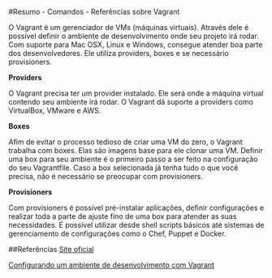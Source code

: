 #Resumo - Comandos - Referências sobre Vagrant

O Vagrant é um gerenciador de VMs (máquinas virtuais). Através dele é possível definir o ambiente de desenvolvimento onde seu projeto irá rodar. Com suporte para Mac OSX, Linux e Windows, consegue atender boa parte dos desenvolvedores. Ele utiliza providers, boxes e se necessário provisioners.

**Providers**

O Vagrant precisa ter um provider instalado. Ele será onde a máquina virtual contendo seu ambiente irá rodar. O Vagrant dá suporte a providers como VirtualBox, VMware e AWS.

**Boxes**

Afim de evitar o processo tedioso de criar uma VM do zero, o Vagrant trabalha com boxes. Elas são imagens base para ele clonar uma VM. Definir uma box para seu ambiente é o primeiro passo a ser feito na configuração do seu Vagrantfile. Caso a box selecionada já tenha tudo o que você precisa, não é necessário se preocupar com provisioners.

**Provisioners**

Com provisioners é possível pré-instalar aplicações, definir configurações e realizar toda a parte de ajuste fino de uma box para atender as suas necessidades. É possível utilizar desde shell scripts básicos até sistemas de gerenciamento de configurações como o Chef, Puppet e Docker.

##Referências
[Site oficial](https://www.vagrantup.com/)

[Configurando um ambiente de desenvolvimento com Vagrant](http://shipit.resultadosdigitais.com.br/blog/configurando-um-ambiente-de-desenvolvimento-com-vagrant/)